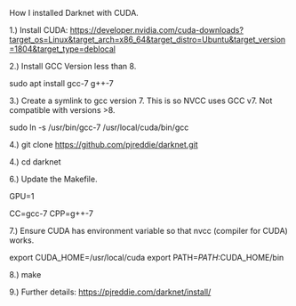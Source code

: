 How I installed Darknet with CUDA.

1.) Install CUDA: https://developer.nvidia.com/cuda-downloads?target_os=Linux&target_arch=x86_64&target_distro=Ubuntu&target_version=1804&target_type=deblocal

2.) Install GCC Version less than 8.

sudo apt install gcc-7 g++-7

3.) Create a symlink to gcc version 7. This is so NVCC uses GCC v7. Not compatible with versions >8.

sudo ln -s /usr/bin/gcc-7 /usr/local/cuda/bin/gcc

4.) git clone https://github.com/pjreddie/darknet.git

4.) cd darknet

6.) Update the Makefile.

GPU=1

CC=gcc-7
CPP=g++-7

7.) Ensure CUDA has environment variable so that nvcc (compiler for CUDA) works.

export CUDA_HOME=/usr/local/cuda
export PATH=$PATH:$CUDA_HOME/bin

8.) make

9.) Further details: https://pjreddie.com/darknet/install/
